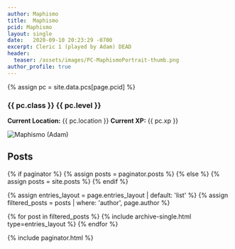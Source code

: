 ```yaml
---
author: Maphismo
title:  Maphismo
pcid: Maphismo
layout: single
date:   2020-09-10 20:23:29 -0700
excerpt: Cleric 1 (played by Adam) DEAD
header:
  teaser: /assets/images/PC-MaphismoPortrait-thumb.png
author_profile: true
---
```


{% assign pc = site.data.pcs[page.pcid] %}

### {{ pc.class }} {{ pc.level }}
**Current Location:** {{ pc.location }}
**Current XP:** {{ pc.xp }}

![Maphismo (_Adam_)](/assets/images/PC-Maphismo.2020.09.22.jpg)

## Posts

{% if paginator %}
  {% assign posts = paginator.posts %}
{% else %}
  {% assign posts = site.posts %}
{% endif %}

{% assign entries_layout = page.entries_layout | default: 'list' %}
{% assign filtered_posts = posts | where: 'author', page.author %}
<div class="entries-{{ entries_layout }}">
  {% for post in filtered_posts %}
    {% include archive-single.html type=entries_layout %}
  {% endfor %}
</div>

{% include paginator.html %}

<!-- {% assign filtered_posts = site.posts | where: 'author', page.author %} -->
<!-- {% for post in filtered_posts %} -->
<!--   - [{{ post.title }}]({{ post.url }}) -->
<!-- {% endfor %} -->
